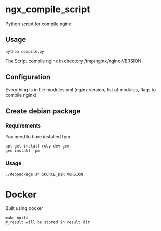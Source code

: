 # ngx_compile_script
Python script for compile nginx
## Usage
```
python compile.py
```
The Script compile nginx in directory /tmp/nginx/nginx-VERSION
## Configuration
Everything is in file modules.yml (nginx version, list of modules,  flags to compile nginx)

## Create debian package
### Requirements
You need to have installed fpm
```
apt-get install ruby-dev gem
gem install fpm
```
### Usage
```
./debpackage.sh SOURCE_DIR VERSION
```
# Docker
Built using docker
```
make build
# result will be stored in result dir
``
